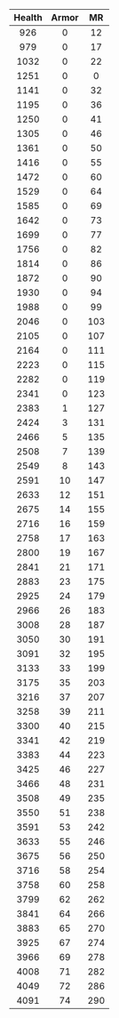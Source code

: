 | Health | Armor | MR |
|:---:|:---:|:---:|
|926|0|12|
|979|0|17|
|1032|0|22|
|1251|0|0|
|1141|0|32|
|1195|0|36|
|1250|0|41|
|1305|0|46|
|1361|0|50|
|1416|0|55|
|1472|0|60|
|1529|0|64|
|1585|0|69|
|1642|0|73|
|1699|0|77|
|1756|0|82|
|1814|0|86|
|1872|0|90|
|1930|0|94|
|1988|0|99|
|2046|0|103|
|2105|0|107|
|2164|0|111|
|2223|0|115|
|2282|0|119|
|2341|0|123|
|2383|1|127|
|2424|3|131|
|2466|5|135|
|2508|7|139|
|2549|8|143|
|2591|10|147|
|2633|12|151|
|2675|14|155|
|2716|16|159|
|2758|17|163|
|2800|19|167|
|2841|21|171|
|2883|23|175|
|2925|24|179|
|2966|26|183|
|3008|28|187|
|3050|30|191|
|3091|32|195|
|3133|33|199|
|3175|35|203|
|3216|37|207|
|3258|39|211|
|3300|40|215|
|3341|42|219|
|3383|44|223|
|3425|46|227|
|3466|48|231|
|3508|49|235|
|3550|51|238|
|3591|53|242|
|3633|55|246|
|3675|56|250|
|3716|58|254|
|3758|60|258|
|3799|62|262|
|3841|64|266|
|3883|65|270|
|3925|67|274|
|3966|69|278|
|4008|71|282|
|4049|72|286|
|4091|74|290|
